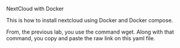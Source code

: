 NextCloud with Docker 

This is how to install nextcloud using Docker and Docker compose. 

From, the previous lab, you use the command wget. Along with that command, you copy and paste the raw link on this yaml file. 


